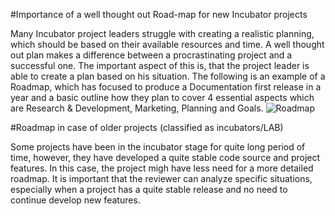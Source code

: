 #Importance of a well thought out Road-map for new Incubator projects

Many Incubator project leaders struggle with creating a realistic planning, which should be based on their available resources and time. A well thought out plan makes a difference between a procrastinating project and a successful one. The important aspect of this is, that the project leader is able to create a plan based on his situation. The following is an example of a Roadmap, which has focused to produce a Documentation first release in a year and a basic outline how they plan to cover 4 essential aspects which are Research & Development, Marketing, Planning and Goals.
![Roadmap](https://www.owasp.org/images/c/c2/RoadmapIncubatorProjectExample2.PNG)
 
#Roadmap in case of older projects (classified as incubators/LAB)

Some projects have been in the incubator stage for quite long period of time, however, they have developed a quite stable code source and project features. In this case, the project migh have less need for a more detailed roadmap. It is important that the reviewer can analyze specific situations, especially when a project has a quite stable release and no need to continue develop new features. 
